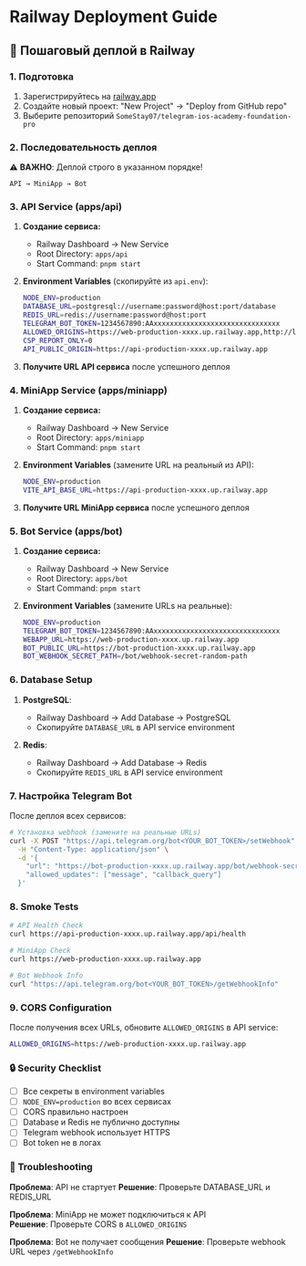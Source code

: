 # Railway Deployment Guide

## 🚂 Пошаговый деплой в Railway

### 1. Подготовка

1. Зарегистрируйтесь на [railway.app](https://railway.app)
2. Создайте новый проект: "New Project" → "Deploy from GitHub repo"
3. Выберите репозиторий `SomeStay07/telegram-ios-academy-foundation-pro`

### 2. Последовательность деплоя

⚠️ **ВАЖНО**: Деплой строго в указанном порядке!

```
API → MiniApp → Bot
```

### 3. API Service (apps/api)

1. **Создание сервиса:**
   - Railway Dashboard → New Service
   - Root Directory: `apps/api`
   - Start Command: `pnpm start`

2. **Environment Variables** (скопируйте из `api.env`):
   ```bash
   NODE_ENV=production
   DATABASE_URL=postgresql://username:password@host:port/database
   REDIS_URL=redis://username:password@host:port
   TELEGRAM_BOT_TOKEN=1234567890:AAxxxxxxxxxxxxxxxxxxxxxxxxxxxxxxx
   ALLOWED_ORIGINS=https://web-production-xxxx.up.railway.app,http://localhost:5173
   CSP_REPORT_ONLY=0
   API_PUBLIC_ORIGIN=https://api-production-xxxx.up.railway.app
   ```

3. **Получите URL API сервиса** после успешного деплоя

### 4. MiniApp Service (apps/miniapp)

1. **Создание сервиса:**
   - Railway Dashboard → New Service  
   - Root Directory: `apps/miniapp`
   - Start Command: `pnpm start`

2. **Environment Variables** (замените URL на реальный из API):
   ```bash
   NODE_ENV=production
   VITE_API_BASE_URL=https://api-production-xxxx.up.railway.app
   ```

3. **Получите URL MiniApp сервиса** после успешного деплоя

### 5. Bot Service (apps/bot)

1. **Создание сервиса:**
   - Railway Dashboard → New Service
   - Root Directory: `apps/bot`  
   - Start Command: `pnpm start`

2. **Environment Variables** (замените URLs на реальные):
   ```bash
   NODE_ENV=production
   TELEGRAM_BOT_TOKEN=1234567890:AAxxxxxxxxxxxxxxxxxxxxxxxxxxxxxxx
   WEBAPP_URL=https://web-production-xxxx.up.railway.app
   BOT_PUBLIC_URL=https://bot-production-xxxx.up.railway.app
   BOT_WEBHOOK_SECRET_PATH=/bot/webhook-secret-random-path
   ```

### 6. Database Setup

1. **PostgreSQL**:
   - Railway Dashboard → Add Database → PostgreSQL
   - Скопируйте `DATABASE_URL` в API service environment

2. **Redis**:
   - Railway Dashboard → Add Database → Redis
   - Скопируйте `REDIS_URL` в API service environment

### 7. Настройка Telegram Bot

После деплоя всех сервисов:

```bash
# Установка webhook (замените на реальные URLs)
curl -X POST "https://api.telegram.org/bot<YOUR_BOT_TOKEN>/setWebhook" \
  -H "Content-Type: application/json" \
  -d '{
    "url": "https://bot-production-xxxx.up.railway.app/bot/webhook-secret-random-path",
    "allowed_updates": ["message", "callback_query"]
  }'
```

### 8. Smoke Tests

```bash
# API Health Check
curl https://api-production-xxxx.up.railway.app/api/health

# MiniApp Check  
curl https://web-production-xxxx.up.railway.app

# Bot Webhook Info
curl "https://api.telegram.org/bot<YOUR_BOT_TOKEN>/getWebhookInfo"
```

### 9. CORS Configuration

После получения всех URLs, обновите `ALLOWED_ORIGINS` в API service:

```bash
ALLOWED_ORIGINS=https://web-production-xxxx.up.railway.app
```

### 🔒 Security Checklist

- [ ] Все секреты в environment variables
- [ ] `NODE_ENV=production` во всех сервисах
- [ ] CORS правильно настроен
- [ ] Database и Redis не публично доступны
- [ ] Telegram webhook использует HTTPS
- [ ] Bot token не в логах

### 🚨 Troubleshooting

**Проблема**: API не стартует
**Решение**: Проверьте DATABASE_URL и REDIS_URL

**Проблема**: MiniApp не может подключиться к API  
**Решение**: Проверьте CORS в `ALLOWED_ORIGINS`

**Проблема**: Bot не получает сообщения
**Решение**: Проверьте webhook URL через `/getWebhookInfo`
